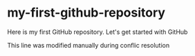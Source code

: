 # my-first-github-repository
Here is my first GitHub repository. Let's get started with GitHub 

This line was modified manually during conflic resolution
